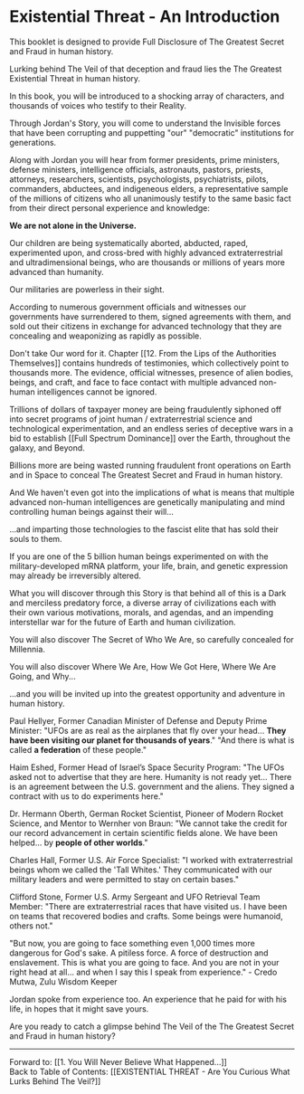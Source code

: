 # Existential Threat - An Introduction 

This booklet is designed to provide Full Disclosure of The Greatest Secret and Fraud in human history. 

Lurking behind The Veil of that deception and fraud lies the The Greatest Existential Threat in human history. 

In this book, you will be introduced to a shocking array of characters, and thousands of voices who testify to their Reality. 

Through Jordan's Story, you will come to understand the Invisible forces that have been corrupting and puppetting "our" "democratic" institutions for generations. 

Along with Jordan you will hear from former presidents, prime ministers, defense ministers, intelligence officials, astronauts, pastors, priests, attorneys, researchers, scientists, psychologists, psychiatrists, pilots, commanders, abductees, and indigeneous elders, a representative sample of the millions of citizens who all unanimously testify to the same basic fact from their direct personal experience and knowledge: 

**We are not alone in the Universe.**  

Our children are being systematically aborted, abducted, raped, experimented upon, and cross-bred with highly advanced extraterrestrial and ultradimensional beings, who are thousands or millions of years more advanced than humanity. 

Our militaries are powerless in their sight. 

According to numerous government officials and witnesses our governments have surrendered to them, signed agreements with them, and sold out their citizens in exchange for advanced technology that they are concealing and weaponizing as rapidly as possible. 

Don't take Our word for it. Chapter [[12. From the Lips of the Authorities Themselves]] contains hundreds of testimonies, which collectively point to thousands more. The evidence, official witnesses, presence of alien bodies, beings, and craft, and face to face contact with multiple advanced non-human intelligences cannot be ignored. 

Trillions of dollars of taxpayer money are being fraudulently siphoned off into secret programs of joint human / extraterrestrial science and technological experimentation, and an endless series of deceptive wars in a bid to establish [[Full Spectrum Dominance]] over the Earth, throughout the galaxy, and Beyond. 

Billions more are being wasted running fraudulent front operations on Earth and in Space to conceal The Greatest Secret and Fraud in human history. 

And We haven't even got into the implications of what is means that multiple advanced non-human intelligences are genetically manipulating and mind controlling human beings against their will...

...and imparting those technologies to the fascist elite that has sold their souls to them. 

If you are one of the 5 billion human beings experimented on with the military-developed mRNA platform, your life, brain, and genetic expression may already be irreversibly altered. 

What you will discover through this Story is that behind all of this is a Dark and merciless predatory force, a diverse array of civilizations each with their own various motivations, morals, and agendas, and an impending interstellar war for the future of Earth and human civilization. 

You will also discover The Secret of Who We Are, so carefully concealed for Millennia. 

You will also discover Where We Are, How We Got Here, Where We Are Going, and Why...

...and you will be invited up into the greatest opportunity and adventure in human history.  

Paul Hellyer, Former Canadian Minister of Defense and Deputy Prime Minister: "UFOs are as real as the airplanes that fly over your head... **They have been visiting our planet for thousands of years**." "And there is what is called **a federation** of these people."  

Haim Eshed, Former Head of Israel’s Space Security Program: "The UFOs asked not to advertise that they are here. Humanity is not ready yet... There is an agreement between the U.S. government and the aliens. They signed a contract with us to do experiments here."

Dr. Hermann Oberth, German Rocket Scientist, Pioneer of Modern Rocket Science, and Mentor to Wernher von Braun: "We cannot take the credit for our record advancement in certain scientific fields alone. We have been helped... by **people of other worlds**."

Charles Hall, Former U.S. Air Force Specialist: "I worked with extraterrestrial beings whom we called the 'Tall Whites.' They communicated with our military leaders and were permitted to stay on certain bases."  

Clifford Stone, Former U.S. Army Sergeant and UFO Retrieval Team Member: "There are extraterrestrial races that have visited us. I have been on teams that recovered bodies and crafts. Some beings were humanoid, others not."  

"But now, you are going to face something even 1,000 times more dangerous for God's sake. A pitiless force. A force of destruction and enslavement. This is what you are going to face. And you are not in your right head at all... and when I say this I speak from experience." - Credo Mutwa, Zulu Wisdom Keeper  

Jordan spoke from experience too. An experience that he paid for with his life, in hopes that it might save yours.  

Are you ready to catch a glimpse behind The Veil of the The Greatest Secret and Fraud in human history? 
____

Forward to: [[1. You Will Never Believe What Happened...]]          
Back to Table of Contents: [[EXISTENTIAL THREAT - Are You Curious What Lurks Behind The Veil?]]     







